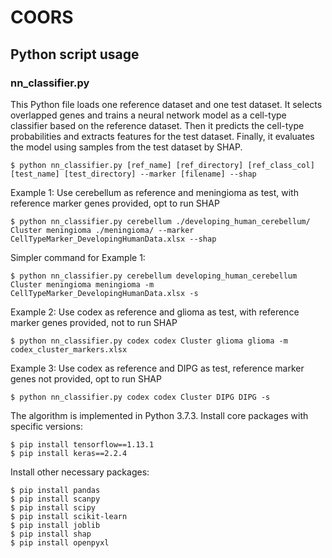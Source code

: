 # COORS

## Python script usage
### nn_classifier.py
This Python file loads one reference dataset and one test dataset. 
It selects overlapped genes and trains a neural network model as a cell-type classifier based on the reference dataset.
Then it predicts the cell-type probabilities and extracts features for the test dataset.
Finally, it evaluates the model using samples from the test dataset by SHAP.
 
```
$ python nn_classifier.py [ref_name] [ref_directory] [ref_class_col] [test_name] [test_directory] --marker [filename] --shap
```


Example 1: Use cerebellum as reference and meningioma as test, with reference marker genes provided, opt to run SHAP
```
$ python nn_classifier.py cerebellum ./developing_human_cerebellum/ Cluster meningioma ./meningioma/ --marker CellTypeMarker_DevelopingHumanData.xlsx --shap
```

Simpler command for Example 1:
```
$ python nn_classifier.py cerebellum developing_human_cerebellum Cluster meningioma meningioma -m CellTypeMarker_DevelopingHumanData.xlsx -s
```

Example 2: Use codex as reference and glioma as test, with reference marker genes provided, not to run SHAP
```
$ python nn_classifier.py codex codex Cluster glioma glioma -m codex_cluster_markers.xlsx
```

Example 3: Use codex as reference and DIPG as test, reference marker genes not provided, opt to run SHAP
```
$ python nn_classifier.py codex codex Cluster DIPG DIPG -s
```




The algorithm is implemented in Python 3.7.3. Install core packages with specific versions:
```
$ pip install tensorflow==1.13.1
$ pip install keras==2.2.4
```
Install other necessary packages:
```
$ pip install pandas
$ pip install scanpy
$ pip install scipy
$ pip install scikit-learn
$ pip install joblib
$ pip install shap
$ pip install openpyxl
```
